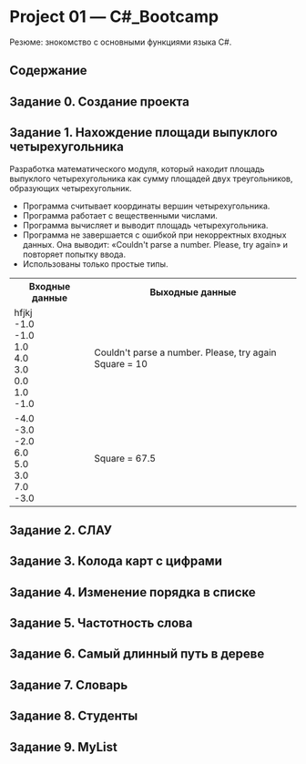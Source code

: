 # Project 01 — С#_Bootcamp 

Резюме: знокомство с основными функциями языка C#. 

## Содержание

## Задание 0. Создание проекта

## Задание 1. Нахождение площади выпуклого четырехугольника

Разработка математического модуля, который находит площадь выпуклого четырехугольника как сумму площадей двух треугольников, образующих четырехугольник.

- Программа считывает координаты вершин четырехугольника.
- Программа работает с вещественными числами.
- Программа вычисляет и выводит площадь четырехугольника.
- Программа не завершается с ошибкой при некорректных входных данных. Она выводит: «Couldn't parse a number. Please, try again» и повторяет попытку ввода.
- Использованы только простые типы.

<table>
    <tr>
        <th>Входные данные</th>
        <th>Выходные данные</th>
    </tr>
    <tr>
        <td>hfjkj<br>-1.0<br>-1.0<br>1.0<br>4.0<br>3.0<br>0.0<br>1.0<br>-1.0</td>
        <td>Couldn't parse a number. Please, try again
Square = 10</td>
    </tr>
 <tr>
        <td>-4.0<br>-3.0<br>-2.0<br>6.0<br>5.0<br>3.0<br>7.0<br>-3.0	</td>
        <td>Square = 67.5</td>
    </tr>
</table>

## Задание 2. СЛАУ

## Задание 3. Колода карт с цифрами

## Задание 4. Изменение порядка в списке

## Задание 5. Частотность слова

## Задание 6. Самый длинный путь в дереве

## Задание 7. Словарь

## Задание 8. Студенты 

## Задание 9. MyList
